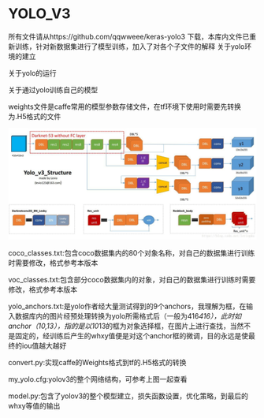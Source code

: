 # YOLO_V3
所有文件请从https://github.com/qqwweee/keras-yolo3 下载，本库内文件已重新训练，针对新数据集进行了模型训练，加入了对各个子文件的解释
关于yolo环境的建立

关于yolo的运行

关于通过yolo训练自己的模型

weights文件是caffe常用的模型参数存储文件，在tf环境下使用时需要先转换为.H5格式的文件

![yolov3主体框架](https://github.com/Tu-Jiawei/YOLO_V3/blob/master/test_yolo_v3/2018100917221176.jpg)

coco_classes.txt:包含coco数据集内的80个对象名称，对自己的数据集进行训练时需要修改，格式参考本版本

voc_classes.txt:包含部分coco数据集内的对象，对自己的数据集进行训练时需要修改，格式参考本版本

yolo_anchors.txt:是yolo作者经大量测试得到的9个anchors，我理解为框，在输入数据库内的图片经预处理转换为yolo所需格式后（一般为416*416），此时如anchor（10,13），指的是以10*13的框为对象选择框，在图片上进行查找，当然不是固定的，经训练后产生的whxy值便是对这个anchor框的微调，目的永远是使最终的iou值越大越好

convert.py:实现caffe的Weights格式到tf的.H5格式的转换

my_yolo.cfg:yolov3的整个网络结构，可参考上图一起查看

model.py:包含了yolov3的整个模型建立，损失函数设置，优化策略，到最后的whxy等值的输出
